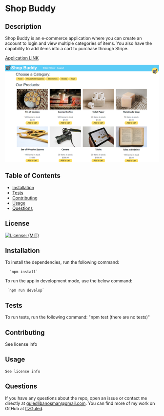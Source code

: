 # Shop Buddy

  ## Description
   Shop Buddy is an e-commerce application where you can create an account to login and view multiple categories of items. You also have the capability to add items into a cart to purchase through Stripe.
  
  [Application LINK](https://shop-buddy-mern.herokuapp.com/)
  
  ![shop-buddy](./client/src/assets/screenshots/shopbuddy.PNG)


  ## Table of Contents

  * [Installation](#installation)
  * [Tests](#tests)
  * [Contributing](#contributing)
  * [Usage](#usage)
  * [Questions](#questions)
 


  ## License
  [![License: (MIT)](https://img.shields.io/badge/License-MIT-yellow.svg)](https://choosealicense.com/licenses/mit/)

  ## Installation
  To install the dependencies, run the following command: 

      `npm install`


To run the app in development mode, use the below command:  

     `npm run develop`


  ## Tests
  To run tests, run the following command: 
      "npm test (there are no tests)"

  ## Contributing
  See license info
  
  ## Usage
    See license info
  


  ## Questions
  If you have any questions about the repo, open an issue or contact me directly at <guledlibanosman@gmail.com>.  You can find more of my work on GitHub at [ItzGuled](https://github.com/ItzGuled).
